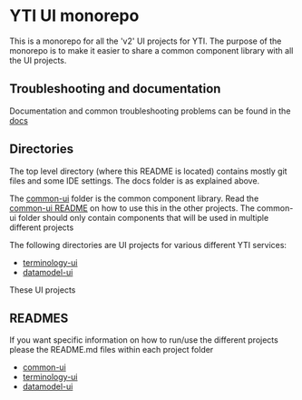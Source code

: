 # YTI UI monorepo

This is a monorepo for all the 'v2' UI projects for YTI.
The purpose of the monorepo is to make it easier to share a common component library with all the UI projects.

## Troubleshooting and documentation

Documentation and common troubleshooting problems can be found in the [docs](./docs/)

## Directories

The top level directory (where this README is located) contains mostly git files and some IDE settings. The docs folder is as explained above.

The [common-ui](./common-ui/) folder is the common component library. Read the [common-ui README](./common-ui/README.md) on how to use this in the other projects. The common-ui folder should only contain components that will be used in multiple different projects

The following directories are UI projects for various different YTI services:

- [terminology-ui](./terminology-ui/)
- [datamodel-ui](./datamodel-ui/)

These UI projects

## READMES

If you want specific information on how to run/use the different projects please the README.md files within each project folder

- [common-ui](./common-ui/README.md)
- [terminology-ui](./terminology-ui/README.md)
- [datamodel-ui](./datamodel-ui/README.md)
